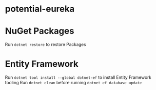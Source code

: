# potential-eureka

# NuGet Packages
Run `dotnet restore` to restore Packages

# Entity Framework
Run `dotnet tool install --global dotnet-ef` to install Entity Framework tooling
Run `dotnet clean` before running `dotnet ef database update`
